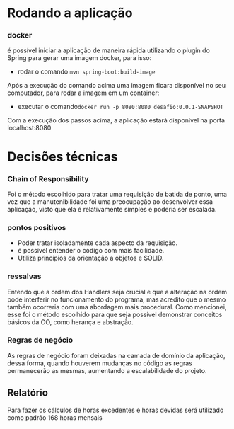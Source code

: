 # Rodando a aplicação
### docker
é possível iniciar a aplicação de maneira rápida utilizando o plugin do Spring para gerar uma imagem docker, para isso:
-  rodar o comando `mvn spring-boot:build-image`
  
Após a execução do comando acima uma imagem ficara disponível no seu computador, para rodar a imagem em um container:
- executar o comando`docker run -p 8080:8080 desafio:0.0.1-SNAPSHOT`

Com a execução dos passos acima, a aplicação estará disponível na porta localhost:8080
# Decisões técnicas
### Chain of Responsibility
Foi o método escolhido para tratar uma requisição de batida de ponto, uma vez que a manutenibilidade foi uma preocupação ao desenvolver essa aplicação, visto que ela é relativamente simples e poderia ser escalada.
### pontos positivos
- Poder tratar isoladamente cada aspecto da requisição.
- é possível entender o código com mais facilidade.
- Utiliza princípios da orientação a objetos e SOLID.
### ressalvas
Entendo que a ordem dos Handlers seja crucial e que a alteração na ordem pode interferir no funcionamento do programa, mas acredito que o mesmo também ocorreria com uma abordagem mais procedural.
Como mencionei, esse foi o método escolhido para que seja possível demonstrar conceitos básicos da OO, como herança e abstração.
### Regras de negócio
As regras de negócio foram deixadas na camada de domínio da aplicação, dessa forma, quando houverem mudanças no código as regras permanecerão as mesmas, aumentando a escalabilidade do projeto.
## Relatório
Para fazer os cálculos de horas excedentes e horas devidas será utilizado como padrão 168 horas mensais
